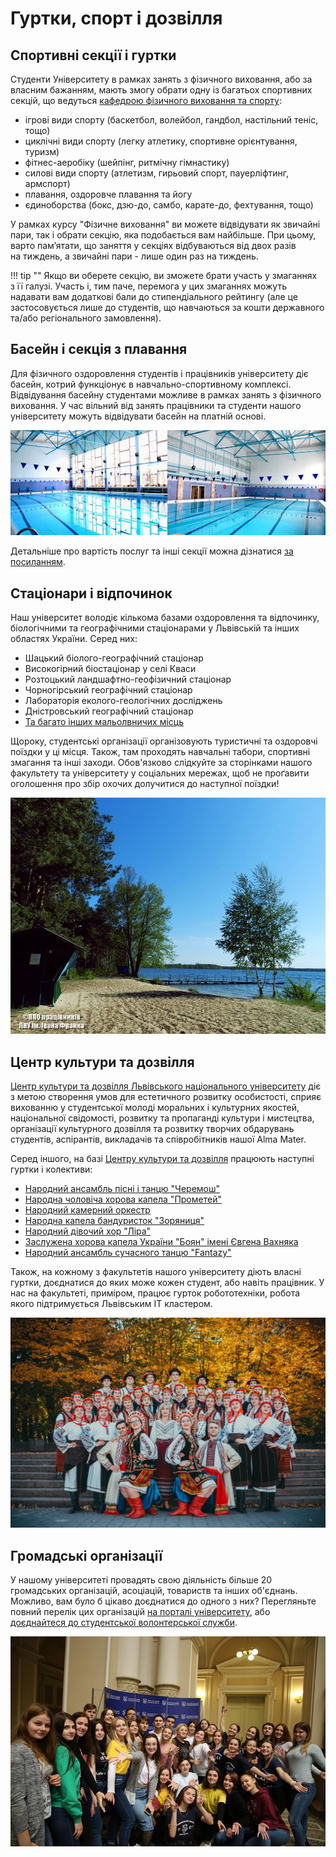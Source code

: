 # Гуртки, спорт і дозвілля

## Спортивні секції і гуртки
Студенти Університету в рамках занять з фізичного виховання, або за власним бажанням, мають змогу обрати одну із багатьох спортивних секцій, що ведуться [кафедрою фізичного виховання та спорту](https://students.lnu.edu.ua/sport/):

- ігрові види спорту (баскетбол, волейбол, гандбол, настільний теніс, тощо)
- циклічні види спорту (легку атлетику, спортивне орієнтування, туризм)
- фітнес-аеробіку (шейпінг, ритмічну гімнастику)
- силові види спорту (атлетизм, гирьовий спорт, пауерліфтинг, армспорт)
- плавання, оздоровче плавання та йогу
- єдиноборства (бокс, дзю-до, самбо, карате-до, фехтування, тощо)

У рамках курсу "Фізичне виховання" ви можете відвідувати як звичайні пари, так і обрати секцію, яка подобається вам найбільше. При цьому, варто пам’ятати, що заняття у секціях відбуваються від двох разів на тиждень, а звичайні пари - лише один раз на тиждень.

!!! tip ""
    Якщо ви оберете секцію, ви зможете брати участь у змаганнях з її галузі. Участь і, тим паче, перемога у цих змаганнях можуть надавати вам додаткові бали до стипендіального рейтингу (але це застосовується лише до студентів, що навчаються за кошти державного та/або регіонального замовлення).

## Басейн і секція з плавання
Для фізичного оздоровлення студентів і працівників університету діє басейн, котрий функціонує в навчально-спортивному комплексі. Відвідування басейну студентами можливе в рамках занять з фізичного виховання. У час вільний від занять працівники та студенти нашого університету можуть відвідувати басейн на платній основі.

![](../../_assets/img/university/pool.jpeg)

Детальніше про вартість послуг та інші секції можна дізнатися [за посиланням](http://students.lnu.edu.ua/sport).

## Стаціонари і відпочинок
Наш університет володіє кількома базами оздоровлення та відпочинку, біологічними та географічними стаціонарами у Львівській та інших областях України. Серед них:

- Шацький біолого-географічний стаціонар
- Високогірний біостаціонар у селі Кваси
- Розтоцький ландшафтно-геофізичний стаціонар
- Чорногірський географічний стаціонар
- Лабораторія еколого-геологічних досліджень
- Дністровський географічний стаціонар
- [Та багато інших мальолвничих місць](https://lnu.edu.ua/structure/subdivisions/stations/)

Щороку, студентські організації організовують туристичні та оздоровчі поїздки у ці місця. Також, там проходять навчальні табори, спортивні змагання та інші заходи. Обов'язково слідкуйте за сторінками нашого факультету та університету у соціальних мережах, щоб не проґавити оголошення про збір охочих долучитися до наступної поїздки!

![](../../_assets/img/university/shatsk.jpg)

## Центр культури та дозвілля
[Центр культури та дозвілля Львівського національного університету](http://centres.lnu.edu.ua/culture-and-leisure/) діє з метою створення умов для естетичного розвитку особистості, сприяє вихованню у студентської молоді моральних і культурних якостей, національної свідомості, розвитку та пропаганді культури і мистецтва, організації культурного дозвілля та розвитку творчих обдарувань студентів, аспірантів, викладачів та співробітників нашої Alma Mater.

Серед іншого, на базі [Центру культури та дозвілля](http://centres.lnu.edu.ua/culture-and-leisure/) працюють наступні гуртки і колективи:

- [Народний ансамбль пісні і танцю "Черемош"](http://cheremosh.lnu.edu.ua/)
- [Народна чоловіча хорова капела "Прометей"](http://centres.lnu.edu.ua/culture-and-leisure/collectives/prometej/)
- [Народний камерний оркестр](http://centres.lnu.edu.ua/culture-and-leisure/collectives/orkestr/)
- [Народна капела бандуристок "Зоряниця"](http://centres.lnu.edu.ua/culture-and-leisure/collectives/zoryanytsya/)
- [Народний дівочий хор "Ліра"](http://centres.lnu.edu.ua/culture-and-leisure/collectives/lira/)
- [Заслужена хорова капела України "Боян" імені Євгена Вахняка](http://centres.lnu.edu.ua/culture-and-leisure/collectives/zasluzhena-horova-kapela-ukrajiny-boyan-imeni-evhena-vahnyaka/)
- [Народний ансамбль сучасного танцю "Fantazy"](http://centres.lnu.edu.ua/culture-and-leisure/collectives/fantasy/)

Також, на кожному з факультетів нашого університету діють власні гуртки, доєднатися до яких може кожен студент, або навіть працівник. У нас на факультеті, приміром, працює гурток робототехніки, робота якого підтримується Львівським ІТ кластером.

![](../../_assets/img/university/cheremosh.jpg)

## Громадські організації
У нашому університеті провадять свою діяльність більше 20 громадських організацій, асоціацій, товариств та інших об'єднань. Можливо, вам було б цікаво доєднатися до одного з них? Перегляньте повний перелік цих організацій [на порталі університету](https://lnu.edu.ua/about/public-organizations/), або [доєднайтеся до студентської волонтерської служби](https://lnu.edu.ua/khochu-staty-volonterom/).

![](../../_assets/img/university/volunteers.jpg)